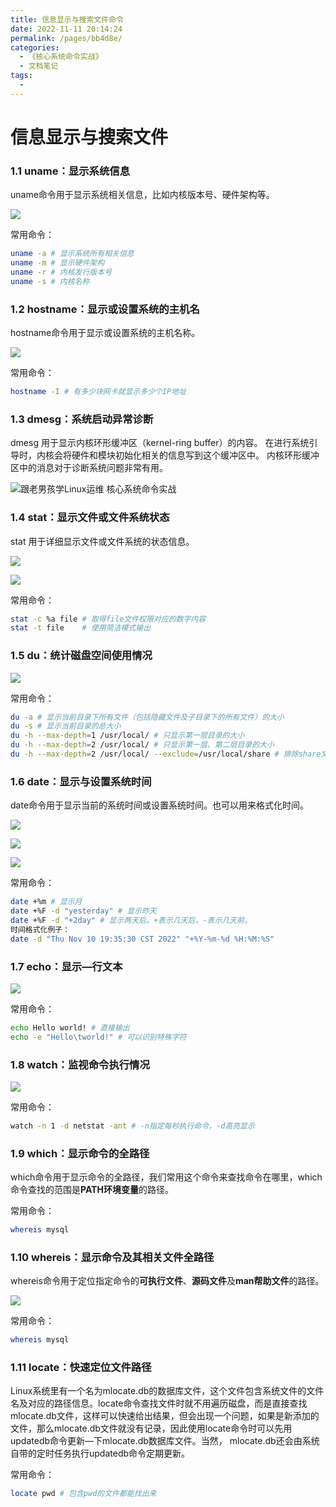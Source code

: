 ```yaml
---
title: 信息显示与搜索文件命令
date: 2022-11-11 20:14:24
permalink: /pages/bb4d8e/
categories:
  - 《核心系统命令实战》
  - 文档笔记
tags:
  - 
---
```

# 信息显示与搜索文件

### 1.1 uname：显示系统信息
uname命令用于显示系统相关信息，比如内核版本号、硬件架构等。

![](https://xiaoliutalk.gitee.io/img/202211101325871.jpg)

常用命令：

```bash
uname -a # 显示系统所有相关信息
uname -m # 显示硬件架构
uname -r # 内核发行版本号
uname -s # 内核名称
```
### 1.2 hostname：显示或设置系统的主机名

hostname命令用于显示或设置系统的主机名称。

![](https://xiaoliutalk.gitee.io/img/202211101330850.jpg)

常用命令：

```bash
hostname -I # 有多少块网卡就显示多少个IP地址
```

### 1.3 dmesg：系统启动异常诊断

dmesg 用于显示内核环形缓冲区（kernel-ring buffer）的内容。 在进行系统引导时，内核会将硬件和模块初始化相关的信息写到这个缓冲区中。 内核环形缓冲区中的消息对于诊断系统问题非常有用。

![跟老男孩学Linux运维 核心系统命令实战](https://xiaoliutalk.gitee.io/img/202211101335078.jpg)

### 1.4 stat：显示文件或文件系统状态

stat 用于详细显示文件或文件系统的状态信息。

![](https://xiaoliutalk.gitee.io/img/202211101336198.jpg)

![](https://xiaoliutalk.gitee.io/img/202211101337158.jpg)

常用命令：

```bash
stat -c %a file # 取得file文件权限对应的数字内容
stat -t file	# 使用简洁模式输出
```

### 1.5 du：统计磁盘空间使用情况

![](https://xiaoliutalk.gitee.io/img/202211101351397.jpg)

常用命令：

```bash
du -a # 显示当前目录下所有文件（包括隐藏文件及子目录下的所有文件）的大小
du -s # 显示当前目录的总大小
du -h --max-depth=1 /usr/local/ # 只显示第一层目录的大小
du -h --max-depth=2 /usr/local/ # 只显示第一层、第二层目录的大小
du -h --max-depth=2 /usr/local/ --exclude=/usr/local/share # 排除share文件夹
```

### 1.6 date：显示与设置系统时间

date命令用于显示当前的系统时间或设置系统时间。也可以用来格式化时间。

![](https://xiaoliutalk.gitee.io/img/202211101519109.jpg)

![](https://xiaoliutalk.gitee.io/img/202211101521582.jpg)

![](https://xiaoliutalk.gitee.io/img/202211101524272.jpg)

常用命令：

```bash
date +%m # 显示月
date +%F -d "yesterday" # 显示昨天
date +%F -d "+2day" # 显示两天后。+表示几天后，-表示几天前。
时间格式化例子：
date -d "Thu Nov 10 19:35:30 CST 2022" "+%Y-%m-%d %H:%M:%S"
```

### 1.7 echo：显示—行文本

![](https://xiaoliutalk.gitee.io/img/202211101937251.jpg)

常用命令：

```bash
echo Hello world! # 直接输出
echo -e "Hello\tworld!"	# 可以识别特殊字符
```

### 1.8 watch：监视命令执行情况

![](https://xiaoliutalk.gitee.io/img/202211111937440.jpg)

常用命令：

```bash
watch -n 1 -d netstat -ant # -n指定每秒执行命令，-d高亮显示
```

### 1.9 which：显示命令的全路径

which命令用于显示命令的全路径，我们常用这个命令来查找命令在哪里，which命令查找的范围是**PATH环境变量**的路径。

常用命令：

```bash
whereis mysql
```

### 1.10 whereis：显示命令及其相关文件全路径

whereis命令用于定位指定命令的**可执行文件**、**源码文件**及**man帮助文件**的路径。

![](https://xiaoliutalk.gitee.io/img/202211112002546.jpg)

常用命令：

```bash
whereis mysql
```

### 1.11 locate：快速定位文件路径

Linux系统里有一个名为mlocate.db的数据库文件，这个文件包含系统文件的文件名及对应的路径信息。locate命令查找文件时就不用遍历磁盘，而是直接查找mlocate.db文件，这样可以快速给出结果，但会出现一个问题，如果是新添加的文件，那么mlocate.db文件就没有记录，因此使用locate命令时可以先用updatedb命令更新—下mlocate.db数据库文件。当然， mlocate.db还会由系统自带的定时任务执行updatedb命令定期更新。

常用命令：

```bash
locate pwd # 包含pwd的文件都能找出来
```